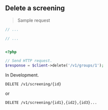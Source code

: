 ## Delete a screening

> Sample request

```java
// ...
```

```c
// ...
```

```csharp

```

```php
<?php

// Send HTTP request.
$response = $client->delete('/v1/groups/1');
```

<aside class="warning">
In Development.
</aside>

`DELETE /v1/screening/{id}`

or

`DELETE /v1/screening/{id1},{id2},{id3}...`
